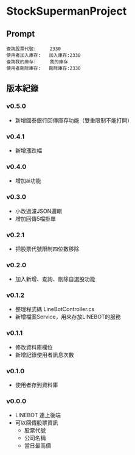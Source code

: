 # StockSupermanProject

## Prompt

```
查詢股票代號:     2330
使用者加入庫存:   加入庫存:2330
查詢我的庫存:     我的庫存
使用者刪除庫存:   刪除庫存:2330
```

## 版本紀錄

### v0.5.0
- 新增國泰銀行回傳庫存功能（雙重限制不能打開）
### v0.4.1
- 新增漲跌幅

### v0.4.0
- 增加ai功能

### v0.3.0
- 小改過濾JSON邏輯
- 增加回傳5檔掛單

### v0.2.1
- 把股票代號限制四位數移除

### v0.2.0
- 加入新增、查詢、刪除自選股功能

### v0.1.2
- 整理程式碼 LineBotController.cs
- 新增檔案Service，用來存放LINEBOT的服務

### v0.1.1
- 修改資料庫欄位
- 新增記錄使用者訊息次數

### v0.1.0
- 使用者存到資料庫

### v0.0.0
- LINEBOT 連上後端
- 可以回傳股票資訊
    - 股票代號
    - 公司名稱
    - 當日最高價